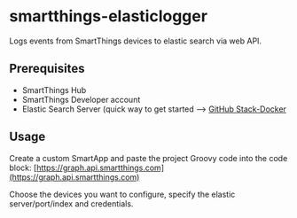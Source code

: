 # smartthings-elasticlogger
Logs events from SmartThings devices to elastic search via web API.


## Prerequisites
* SmartThings Hub
* SmartThings Developer account
* Elastic Search Server (quick way to get started --> [GitHub Stack-Docker](https://github.com/elastic/stack-docker)

## Usage
Create a custom SmartApp and paste the project Groovy code into the code block:  [https://graph.api.smartthings.com](https://graph.api.smartthings.com)

Choose the devices you want to configure, specify the elastic server/port/index and credentials.